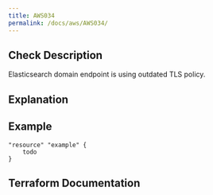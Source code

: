 ```yaml
---
title: AWS034
permalink: /docs/aws/AWS034/
---
```



## Check Description

Elasticsearch domain endpoint is using outdated TLS policy.

## Explanation

## Example

```
"resource" "example" {
	todo
}
```

## Terraform Documentation
